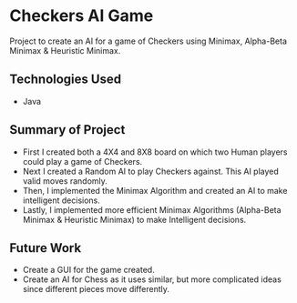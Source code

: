 # Checkers AI Game

Project to create an AI for a game of Checkers using Minimax, Alpha-Beta Minimax & Heuristic Minimax.

## Technologies Used

* Java

## Summary of Project

* First I created both a 4X4 and 8X8 board on which two Human players could play a game of Checkers.
* Next I created a Random AI to play Checkers against. This AI played valid moves randomly.
* Then, I implemented the Minimax Algorithm and created an AI to make intelligent decisions.
* Lastly, I implemented more efficient Minimax Algorithms (Alpha-Beta Minimax & Heuristic Minimax) to make Intelligent decisions.

## Future Work

* Create a GUI for the game created.
* Create an AI for Chess as it uses similar, but more complicated ideas since different pieces move differently.
